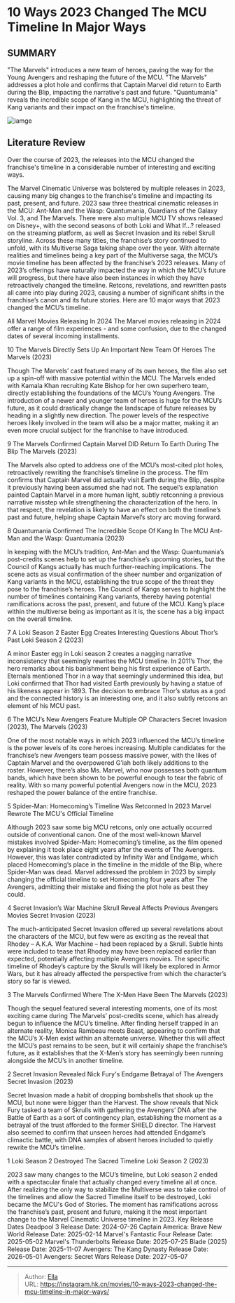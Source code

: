 # 10 Ways 2023 Changed The MCU Timeline In Major Ways


## SUMMARY 


 &#34;The Marvels&#34; introduces a new team of heroes, paving the way for the Young Avengers and reshaping the future of the MCU. 
 &#34;The Marvels&#34; addresses a plot hole and confirms that Captain Marvel did return to Earth during the Blip, impacting the narrative&#39;s past and future. 
 &#34;Quantumania&#34; reveals the incredible scope of Kang in the MCU, highlighting the threat of Kang variants and their impact on the franchise&#39;s timeline. 

![iamge](https://static1.srcdn.com/wordpress/wp-content/uploads/2024/01/2023-mcu-timeline-changes.jpg)

## Literature Review

Over the course of 2023, the releases into the MCU changed the franchise&#39;s timeline in a considerable number of interesting and exciting ways. 




The Marvel Cinematic Universe was bolstered by multiple releases in 2023, causing many big changes to the franchise&#39;s timeline and impacting its past, present, and future. 2023 saw three theatrical cinematic releases in the MCU: Ant-Man and the Wasp: Quantumania, Guardians of the Galaxy Vol. 3, and The Marvels. There were also multiple MCU TV shows released on Disney&#43;, with the second seasons of both Loki and What If…? released on the streaming platform, as well as Secret Invasion and its rebel Skrull storyline. Across these many titles, the franchise’s story continued to unfold, with its Multiverse Saga taking shape over the year.
With alternate realities and timelines being a key part of the Multiverse saga, the MCU’s movie timeline has been affected by the franchise’s 2023 releases. Many of 2023’s offerings have naturally impacted the way in which the MCU’s future will progress, but there have also been instances in which they have retroactively changed the timeline. Retcons, revelations, and rewritten pasts all came into play during 2023, causing a number of significant shifts in the franchise’s canon and its future stories. Here are 10 major ways that 2023 changed the MCU’s timeline.
                  
 
 All Marvel Movies Releasing In 2024 
The Marvel movies releasing in 2024 offer a range of film experiences - and some confusion, due to the changed dates of several incoming installments.












 








 10  The Marvels Directly Sets Up An Important New Team Of Heroes 
The Marvels (2023)


 







Though The Marvels’ cast featured many of its own heroes, the film also set up a spin-off with massive potential within the MCU. The Marvels ended with Kamala Khan recruiting Kate Bishop for her own superhero team, directly establishing the foundations of the MCU’s Young Avengers. The introduction of a newer and younger team of heroes is huge for the MCU’s future, as it could drastically change the landscape of future releases by heading in a slightly new direction. The power levels of the respective heroes likely involved in the team will also be a major matter, making it an even more crucial subject for the franchise to have introduced.





 9  The Marvels Confirmed Captain Marvel DID Return To Earth During The Blip 
The Marvels (2023)
        

The Marvels also opted to address one of the MCU’s most-cited plot holes, retroactively rewriting the franchise’s timeline in the process. The film confirms that Captain Marvel did actually visit Earth during the Blip, despite it previously having been assumed she had not. The sequel’s explanation painted Captain Marvel in a more human light, subtly retconning a previous narrative misstep while strengthening the characterization of the hero. In that respect, the revelation is likely to have an effect on both the timeline’s past and future, helping shape Captain Marvel’s story arc moving forward.





 8  Quantumania Confirmed The Incredible Scope Of Kang In The MCU 
Ant-Man and the Wasp: Quantumania (2023)
        

In keeping with the MCU’s tradition, Ant-Man and the Wasp: Quantumania’s post-credits scenes help to set up the franchise’s upcoming stories, but the Council of Kangs actually has much further-reaching implications. The scene acts as visual confirmation of the sheer number and organization of Kang variants in the MCU, establishing the true scope of the threat they pose to the franchise’s heroes. The Council of Kangs serves to highlight the number of timelines containing Kang variants, thereby having potential ramifications across the past, present, and future of the MCU. Kang’s place within the multiverse being as important as it is, the scene has a big impact on the overall timeline.





 7  A Loki Season 2 Easter Egg Creates Interesting Questions About Thor’s Past 
Loki Season 2 (2023)
        

A minor Easter egg in Loki season 2 creates a nagging narrative inconsistency that seemingly rewrites the MCU timeline. In 2011’s Thor, the hero remarks about his banishment being his first experience of Earth. Eternals mentioned Thor in a way that seemingly undermined this idea, but Loki confirmed that Thor had visited Earth previously by having a statue of his likeness appear in 1893. The decision to embrace Thor’s status as a god and the connected history is an interesting one, and it also subtly retcons an element of his MCU past.





 6  The MCU’s New Avengers Feature Multiple OP Characters 
Secret Invasion (2023), The Marvels (2023)


 







One of the most notable ways in which 2023 influenced the MCU’s timeline is the power levels of its core heroes increasing. Multiple candidates for the franchise’s new Avengers team possess massive power, with the likes of Captain Marvel and the overpowered G’iah both likely additions to the roster. However, there’s also Ms. Marvel, who now possesses both quantum bands, which have been shown to be powerful enough to tear the fabric of reality. With so many powerful potential Avengers now in the MCU, 2023 reshaped the power balance of the entire franchise.





 5  Spider-Man: Homecoming’s Timeline Was Retconned In 2023 
Marvel Rewrote The MCU&#39;s Official Timeline
        

Although 2023 saw some big MCU retcons, only one actually occurred outside of conventional canon. One of the most well-known Marvel mistakes involved Spider-Man: Homecoming’s timeline, as the film opened by explaining it took place eight years after the events of The Avengers. However, this was later contradicted by Infinity War and Endgame, which placed Homecoming’s place in the timeline in the middle of the Blip, where Spider-Man was dead. Marvel addressed the problem in 2023 by simply changing the official timeline to set Homecoming four years after The Avengers, admitting their mistake and fixing the plot hole as best they could.





 4  Secret Invasion’s War Machine Skrull Reveal Affects Previous Avengers Movies 
Secret Invasion (2023)
        

The much-anticipated Secret Invasion offered up several revelations about the characters of the MCU, but few were as exciting as the reveal that Rhodey – A.K.A. War Machine – had been replaced by a Skrull. Subtle hints were included to tease that Rhodey may have been replaced earlier than expected, potentially affecting multiple Avengers movies. The specific timeline of Rhodey’s capture by the Skrulls will likely be explored in Armor Wars, but it has already affected the perspective from which the character’s story so far is viewed.





 3  The Marvels Confirmed Where The X-Men Have Been 
The Marvels (2023)
        

Though the sequel featured several interesting moments, one of its most exciting came during The Marvels’ post-credits scene, which has already begun to influence the MCU’s timeline. After finding herself trapped in an alternate reality, Monica Rambeau meets Beast, appearing to confirm that the MCU’s X-Men exist within an alternate universe. Whether this will affect the MCU’s past remains to be seen, but it will certainly shape the franchise’s future, as it establishes that the X-Men’s story has seemingly been running alongside the MCU’s in another timeline.





 2  Secret Invasion Revealed Nick Fury&#39;s Endgame Betrayal of The Avengers 
Secret Invasion (2023)
        

Secret Invasion made a habit of dropping bombshells that shook up the MCU, but none were bigger than the Harvest. The show reveals that Nick Fury tasked a team of Skrulls with gathering the Avengers’ DNA after the Battle of Earth as a sort of contingency plan, establishing the moment as a betrayal of the trust afforded to the former SHIELD director. The Harvest also seemed to confirm that unseen heroes had attended Endgame’s climactic battle, with DNA samples of absent heroes included to quietly rewrite the MCU’s timeline.





 1  Loki Season 2 Destroyed The Sacred Timeline 
Loki Season 2 (2023)


 







2023 saw many changes to the MCU’s timeline, but Loki season 2 ended with a spectacular finale that actually changed every timeline all at once. After realizing the only way to stabilize the Multiverse was to take control of the timelines and allow the Sacred Timeline itself to be destroyed, Loki became the MCU&#39;s God of Stories. The moment has ramifications across the franchise’s past, present and future, making it the most important change to the Marvel Cinematic Universe timeline in 2023.
   Key Release Dates             Deadpool 3 Release Date: 2024-07-26                   Captain America: Brave New World Release Date: 2025-02-14                  Marvel&#39;s Fantastic Four Release Date: 2025-05-02                  Marvel&#39;s Thunderbolts Release Date: 2025-07-25                  Blade (2025) Release Date: 2025-11-07                  Avengers: The Kang Dynasty  Release Date: 2026-05-01                   Avengers: Secret Wars Release Date: 2027-05-07      

---

> Author: [Ella](https://instagram.hk.cn/)  
> URL: https://instagram.hk.cn/movies/10-ways-2023-changed-the-mcu-timeline-in-major-ways/  


